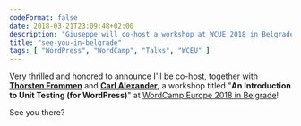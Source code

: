 ```yaml
---
codeFormat: false
date: 2018-03-21T23:09:48+02:00
description: "Giuseppe will co-host a workshop at WCUE 2018 in Belgrade"
title: "see-you-in-belgrade"
tags: [ "WordPress", "WordCamp", "Talks", "WCEU" ]
---
```


Very thrilled and honored to announce I'll be co-host, together with [**Thorsten Frommen**](https://tfrommen.de/) and [**Carl Alexander**](https://carlalexander.ca/), a workshop titled "**An Introduction to Unit Testing (for WordPress)**" at [WordCamp Europe 2018 in Belgrade](https://2018.europe.wordcamp.org/2018/03/21/sixth-group-of-wceu-speakers-development/)!

See you there?